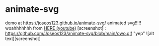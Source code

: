 # animate-svg
demo at https://joseos123.github.io/animate-svg/
animated svg!!!!!
woahhhhhhh
from [HERE (youtube)](https://www.youtube.com/watch?v=LuWdeuPMHps)
[screenshot] : https://github.com/Joseos123/animate-svg/blob/main/owo.gif "yep"
![alt text][screenshot]
